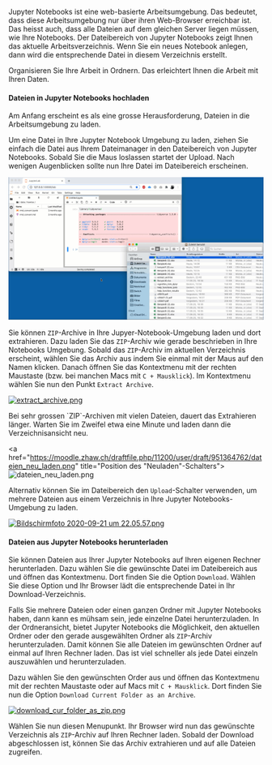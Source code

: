 Jupyter Notebooks ist eine web-basierte Arbeitsumgebung. Das bedeutet, dass diese Arbeitsumgebung nur über ihren Web-Browser erreichbar ist. Das heisst auch, dass alle Dateien auf dem gleichen Server liegen müssen, wie Ihre Notebooks. Der Dateibereich von Jupyter Notebooks zeigt Ihnen das aktuelle Arbeitsverzeichnis. Wenn Sie ein neues Notebook anlegen, dann wird die entsprechende Datei in diesem Verzeichnis erstellt.

<p class="alert alert-success" markdown="1">
<i class="fa fa-lg fa-lightbulb-o"></i> Organisieren Sie Ihre Arbeit in Ordnern. Das erleichtert Ihnen die Arbeit mit Ihren Daten.
</p>

#### Dateien in Jupyter Notebooks hochladen

Am Anfang erscheint es als eine grosse Herausforderung, Dateien in die Arbeitsumgebung zu laden. 

Um eine Datei in Ihre Jupyter Notebook Umgebung zu laden, ziehen Sie einfach die Datei aus Ihrem Dateimanager in den Dateibereich von Jupyter Notebooks. Sobald Sie die Maus loslassen startet der Upload. Nach wenigen Augenblicken sollte nun Ihre Datei im Dateibereich erscheinen. 

<a href="https://github.com/dxiai/r-einstieg/blob/master/bilder/JL_upload_download_datei.gif?raw=true" title="Datei in Jupyter Notebooks hoch und wieder herunterladen"><img alt="JL_upload_download_datei.gif" src="https://raw.githubusercontent.com/dxiai/r-einstieg/master/bilder/JL_upload_download_datei.gif?raw=true" width="600" /></a>

Sie können `ZIP`-Archive in Ihre Jupyer-Notebook-Umgebung laden und dort extrahieren. Dazu laden Sie das `ZIP`-Archiv wie gerade beschrieben in Ihre Notebooks Umgebung. Sobald das `ZIP`-Archiv im aktuellen Verzeichnis erscheint, wählen Sie das Archiv aus indem Sie einmal mit der Maus auf den Namen klicken. Danach öffnen Sie das Kontextmenu mit der rechten Maustaste (bzw. bei manchen Macs mit `C + Mausklick`). Im Kontextmenu wählen Sie nun den Punkt `Extract Archive`. 

<a href="https://moodle.zhaw.ch/draftfile.php/11200/user/draft/951364762/extract_archive.png" title="ZIP-Archiv entpacken"><img alt="extract_archive.png" src="https://moodle.zhaw.ch/draftfile.php/11200/user/draft/951364762/s_extract_archive.png" width="400" height="196.43134212568" /></a>

<p class="alert alert-warning" markdown="1">
Bei sehr grossen `ZIP`-Archiven mit vielen Dateien, dauert das Extrahieren länger. Warten Sie im Zweifel etwa eine Minute und laden dann die Verzeichnisansicht neu.
</p>

<a href="https://moodle.zhaw.ch/draftfile.php/11200/user/draft/951364762/dateien_neu_laden.png" title="Position des "Neuladen"-Schalters"><img alt="dateien_neu_laden.png" src="https://moodle.zhaw.ch/draftfile.php/11200/user/draft/951364762/s_dateien_neu_laden.png" width="400" height="187.9468845761" /></a>

Alternativ können Sie im Dateibereich den `Upload`-Schalter verwenden, um mehrere Dateien aus einem Verzeichnis in Ihre Jupyter Notebooks-Umgebung zu laden.

<a href="https://moodle.zhaw.ch/draftfile.php/11200/user/draft/951364762/Bildschirmfoto%202020-09-21%20um%2022.05.57.png" title="Position des Upload-Schalters"><img alt="Bildschirmfoto 2020-09-21 um 22.05.57.png" src="https://moodle.zhaw.ch/draftfile.php/11200/user/draft/951364762/s_Bildschirmfoto%202020-09-21%20um%2022.05.57.png" width="400" height="186.31256384065" /></a>

#### Dateien aus Jupyter Notebooks herunterladen

Sie können Dateien aus Ihrer Jupyter Notebooks auf Ihren eigenen Rechner herunterladen. Dazu wählen Sie die gewünschte Datei im Dateibereich aus und öffnen das Kontextmenu. Dort finden Sie die Option `Download`. Wählen Sie diese Option und Ihr Browser lädt die entsprechende Datei in Ihr Download-Verzeichnis. 

Falls Sie mehrere Dateien oder einen ganzen Ordner mit Jupyter Notebooks haben, dann kann es mühsam sein, jede einzelne Datei herunterzuladen. In der Ordneransicht, bietet Jupyter Notebooks die Möglichkeit, den aktuellen Ordner oder den gerade ausgewählten Ordner als `ZIP`-Archiv herunterzuladen. Damit können Sie alle Dateien im gewünschten Ordner auf einmal auf Ihren Rechner laden. Das ist viel schneller als jede Datei einzeln auszuwählen und herunterzuladen. 

Dazu wählen Sie den gewünschten Order aus und öffnen das Kontextmenu mit der rechten Maustaste oder auf Macs mit `C + Mausklick`. Dort finden Sie nun die Option `Download Current Folder as an Archive`. 

<a href="https://moodle.zhaw.ch/draftfile.php/11200/user/draft/951364762/download_cur_folder_as_zip.png" title="Aktuellen Ordner als ZIP Archiv herunterladen"><img alt="download_cur_folder_as_zip.png" src="https://moodle.zhaw.ch/draftfile.php/11200/user/draft/951364762/s_download_cur_folder_as_zip.png" width="400" height="188.11475409836" /></a>

Wählen Sie nun diesen Menupunkt. Ihr Browser wird nun das gewünschte Verzeichnis als `ZIP`-Archiv auf Ihren Rechner laden. Sobald der Download abgeschlossen ist, können Sie das Archiv extrahieren und auf alle Dateien zugreifen. 
